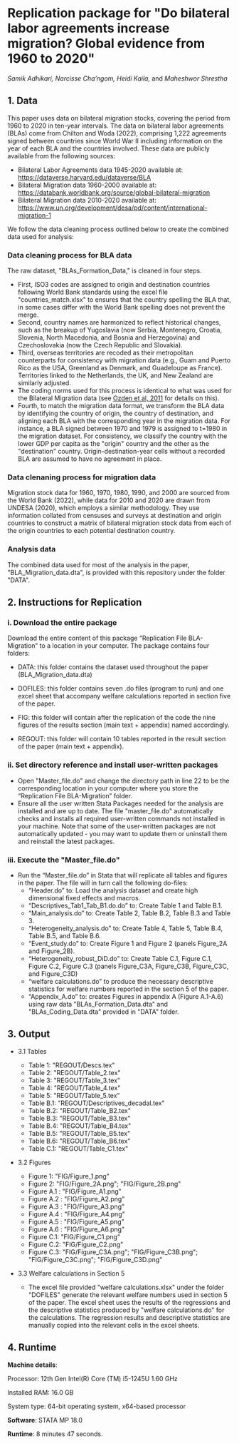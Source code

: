 # Replication package for "Do bilateral labor agreements increase migration? Global evidence from 1960 to 2020"
_Samik Adhikari, Narcisse Cha’ngom,  Heidi Kaila,_ and _Maheshwor Shrestha_

## 1.	Data 
This paper uses data on bilateral migration stocks, covering the period from 1960 to 2020 in ten-year intervals. The data on bilateral labor agreements (BLAs) come from Chilton and Woda (2022), comprising 1,222 agreements signed between countries since World War II including information on the year of each BLA and the countries involved. These data are publicly available from the following sources:  
- Bilateral Labor Agreements data 1945-2020 available at: https://dataverse.harvard.edu/dataverse/BLA
- Bilateral Migration data 1960-2000 available at: https://databank.worldbank.org/source/global-bilateral-migration
- Bilateral Migration data 2010-2020 available at: https://www.un.org/development/desa/pd/content/international-migration-1 

We follow the data cleaning process outlined below to create the combined data used for analysis:

### Data cleaning process for BLA data 
The raw dataset, "BLAs_Formation_Data," is cleaned in four steps. 
 - First, ISO3 codes are assigned to origin and destination countries following World Bank standards using the excel file "countries_match.xlsx" to ensures that the country spelling the BLA that, in some cases differ with the World Bank spelling does not prevent the merge.
 - Second, country names are harmonized to reflect historical changes, such as the breakup of Yugoslavia (now Serbia, Montenegro, Croatia, Slovenia, North Macedonia, and Bosnia and Herzegovina) and Czechoslovakia (now the Czech Republic and Slovakia).
 - Third, overseas territories are recoded as their metropolitan counterparts for consistency with migration data (e.g., Guam and Puerto Rico as the USA, Greenland as Denmark, and Guadeloupe as France). Territories linked to the Netherlands, the UK, and New Zealand are similarly adjusted.
 - The coding norms used for this process is identical to what was used for the Bilateral Migration data (see [Ozden et al, 2011](https://academic.oup.com/wber/article-abstract/25/1/12/1678242) for details on this).
 - Fourth, to match the migration data format, we transform the BLA data by identifying the country of origin, the country of destination, and aligning each BLA with the corresponding year in the migration data. For instance, a BLA signed between 1970 and 1979 is assigned to t=1980 in the migration dataset.
For consistency, we classify the country with the lower GDP per capita as the "origin" country and the other as the "destination" country. Origin-destination-year cells without a recorded BLA are assumed to have no agreement in place.

### Data clenaning process for migration data 
Migration stock data for 1960, 1970, 1980, 1990, and 2000 are sourced from the World Bank (2022), while data for 2010 and 2020 are drawn from UNDESA (2020), which employs a similar methodology. They use information collated from censuses and surveys at destination and origin countries to construct a matrix of bilateral migration stock data from each of the origin countries to each potential destination country. 

### Analysis data
The combined data used for most of the analysis in the paper, "BLA_Migration_data.dta", is provided with this repository under the folder "DATA". 

   
## 2.	Instructions for Replication
### i. Download the entire package
  Download the entire content of this package “Replication File BLA-Migration” to a location in your computer. The package contains four folders: 
  
  * DATA: this folder contains the dataset used throughout the paper (BLA_Migration_data.dta)
 
  * DOFILES: this folder contains seven .do files (program to run) and one excel sheet that accompany welfare calculations reported in section five of the paper.
    
  * FIG: this folder will contain after the replication of the code the nine figures of the results section (main text + appendix) named accordingly.
    
  * REGOUT: this folder will contain 10 tables reported in the result section of the paper (main text + appendix).
    
  
### ii. Set directory reference and install user-written packages 
* Open "Master_file.do" and change the directory path in line 22 to be the corresponding location in your computer where you store the “Replication File BLA-Migration” folder.
* Ensure all the user written Stata Packages needed for the analysis are installed and are up to date. The file "master_file.do" automatically checks and installs all required user-written commands not installed in your machine. Note that some of the user-written packages are not automatically updated - you may want to update them or uninstall them and reinstall the latest packages.  


### iii.	Execute the "Master_file.do"
* Run the “Master_file.do” in Stata that will replicate all tables and figures in the paper. The file will in turn call the following do-files:
  - “Header.do” to: Load the analysis dataset and create high dimensional fixed effects and macros.
  - “Descriptives_Tab1_Tab_B1.do.do” to: Create Table 1 and Table B.1.
  - “Main_analysis.do” to: Create Table 2, Table B.2, Table B.3 and Table 3.
  - “Heterogeneity_analysis.do” to: Create Table 4, Table 5, Table B.4, Table B.5, and Table B.6.
  - “Event_study.do” to: Create Figure 1 and Figure 2 (panels Figure_2A and Figure_2B).
  - “Heterogeneity_robust_DiD.do” to: Create Table C.1, Figure C.1, Figure C.2, Figure C.3 (panels Figure_C3A, Figure_C3B, Figure_C3C, and Figure_C3D)
  - “welfare calculations.do” to produce the necessary descriptive statistics for welfare numbers reported in the section 5 of the paper.
  - “Appendix_A.do” to: creates Figures in appendix A (Figure A.1-A.6) using raw data "BLAs_Formation_Data.dta" and "BLAs_Coding_Data.dta" provided in "DATA" folder. 


## 3.	Output 
* 3.1 Tables
  - Table 1: "REGOUT/Descs.tex"
  - Table 2: "REGOUT/Table_2.tex"
  - Table 3: "REGOUT/Table_3.tex"
  - Table 4: "REGOUT/Table_4.tex"
  - Table 5: "REGOUT/Table_5.tex"
  - Table B.1: "REGOUT/Descriptives_decadal.tex"
  - Table B.2: "REGOUT/Table_B2.tex"
  - Table B.3: "REGOUT/Table_B3.tex"
  - Table B.4: "REGOUT/Table_B4.tex"
  - Table B.5: "REGOUT/Table_B5.tex"
  - Table B.6: "REGOUT/Table_B6.tex"
  - Table C.1: "REGOUT/Table_C1.tex"
 
* 3.2 Figures
    - Figure 1: "FIG/Figure_1.png"
    - Figure 2: "FIG/Figure_2A.png"; "FIG/Figure_2B.png"
    - Figure A.1 : "FIG/Figure_A1.png"
    - Figure A.2 : "FIG/Figure_A2.png"
    - Figure A.3 : "FIG/Figure_A3.png"
    - Figure A.4 : "FIG/Figure_A4.png"
    - Figure A.5 : "FIG/Figure_A5.png"
    - Figure A.6 : "FIG/Figure_A6.png"
    - Figure C.1: "FIG/Figure_C1.png"
    - Figure C.2: "FIG/Figure_C2.png"
    - Figure C.3: "FIG/Figure_C3A.png"; "FIG/Figure_C3B.png"; "FIG/Figure_C3C.png"; "FIG/Figure_C3D.png"
 
* 3.3 Welfare calculations in Section 5
  - The excel file provided "welfare calculations.xlsx" under the folder "DOFILES" generate the relevant welfare numbers used in section 5 of the paper. The excel sheet uses the results of the regressions and the descriptive statistics produced by "welfare calculations.do" for the calculations. The regression results and descriptive statistics are manually copied into the relevant cells in the excel sheets.
   
  
## 4.	Runtime 
  **Machine details**: 
  
  Processor: 12th Gen Intel(R) Core (TM) i5-1245U   1.60 GHz
  
  Installed RAM: 16.0 GB  
  
  System type: 64-bit operating system, x64-based processor

  **Software**: 
  STATA MP 18.0

  **Runtime**: 8 minutes 47 seconds.


